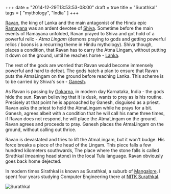 +++
date = "2014-12-29T13:53:53-08:00"
draft = true
title = "Surathkal"
tags = [ "mythology", "India" ]
+++

[Ravan](http://en.wikipedia.org/wiki/Ravan), the king of Lanka and the
main antagonist of the Hindu epic [Ramayana](http://en.wikipedia.org/wiki/Ramayana)
was an ardent devotee of [Shiva](http://en.wikipedia.org/wiki/Shiva).
Sometime before the main events of Ramayana unfolded, Ravan prayed to Shiva
and got hold of a powerful relic - *Atma Lingam* (demons
praying to gods and getting powerful relics / boons is a recurring theme in
Hindu mythology). Shiva though, places a condition, that Ravan has to carry the
Atma Lingam, without putting it down on the ground, until he reaches home -
[Lanka](https://en.wikipedia.org/wiki/Lanka).

The rest of the gods are worried that Ravan would become immensely powerful and
hard to defeat. The gods hatch a plan to ensure that Ravan puts the
AtmaLingam on the ground before reaching Lanka. This scheme is to be carried by
Shiva's son - [Ganesh](htps://en.wikipedia.org/wiki/Ganesh).

As Ravan is passing by [Gokarna](http://en.wikipedia.org/wiki/Gokarna), in
modern day Karnataka, India - the gods hide the sun. Ravan believing that it is
dusk, wants to prey as is his routine. Precisely at that point he is
approached by Ganesh, disguised as a priest. Ravan asks the priest to hold
the AtmaLingam while he prays for a bit. Ganesh, agrees albeit with a condition
that he will call his name three times, if Ravan does not respond, he will place
the AtmaLingam on the ground. Ravan agrees and proceeds to pray. Ganesh
places the AtmaLingam on the ground, without calling out thrice.

Ravan is devastated and tries to lift the AtmaLingam, but it won't budge.
His force breaks a piece of the head of the Lingam. This piece falls a few
hundred kilometers southwards,
The place where the stone falls is called Sirathkal
(meaning head stone) in the local Tulu language.
Ravan obviously goes back home dejected.

In modern times Sirathkal is known as Surathkal, a suburb of
[Mangalore](http://en.wikipedia.org/wiki/Mangalore). I spent four years
studying Computer Engineering there at
[NITK Surathkal](http://en.wikipedia.org/wiki/National_Institute_of_Technology,_Karnataka).

![Surathkal](https://dl.dropboxusercontent.com/u/1467558/surathkal.jpg)
